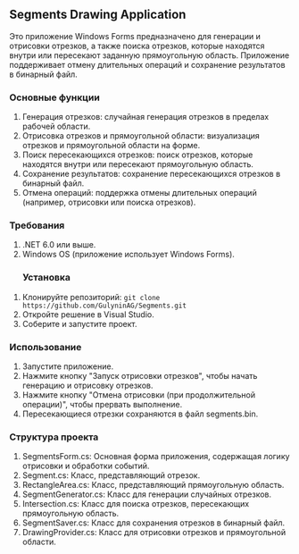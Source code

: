 <h2>Segments Drawing Application</h2>
<p>Это приложение Windows Forms предназначено для генерации и отрисовки отрезков, а также поиска отрезков, которые находятся внутри или пересекают заданную прямоугольную область. Приложение поддерживает отмену длительных операций и сохранение результатов в бинарный файл.</p>
<h3>Основные функции</h3>
<ol>
<li>Генерация отрезков: случайная генерация отрезков в пределах рабочей области.</li>
<li>Отрисовка отрезков и прямоугольной области: визуализация отрезков и прямоугольной области на форме.</li>
<li>Поиск пересекающихся отрезков: поиск отрезков, которые находятся внутри или пересекают прямоугольную область.</li>
<li>Сохранение результатов: сохранение пересекающихся отрезков в бинарный файл.</li>
<li>Отмена операций: поддержка отмены длительных операций (например, отрисовки или поиска отрезков).</li>
</ol>
<h3>Требования</h3>
<ol>
<li>.NET 6.0 или выше.</li>
<li>Windows OS (приложение использует Windows Forms).</li>
</ol>
<ol>
<h3>Установка</h3>
<li>Клонируйте репозиторий:
<code>git clone https://github.com/GulyninAG/Segments.git</code></li>
<li>Откройте решение в Visual Studio.</li>
<li>Соберите и запустите проект.</li>
</ol>
<h3>Использование</h3>
<ol>
<li>Запустите приложение.</li>
<li>Нажмите кнопку "Запуск отрисовки отрезков", чтобы начать генерацию и отрисовку отрезков.</li>
<li>Нажмите кнопку "Отмена отрисовки (при продолжительной операции)", чтобы прервать выполнение.</li>
<li>Пересекающиеся отрезки сохраняются в файл segments.bin.</li>
</ol>
<h3>Структура проекта</h3>
<ol>
<li>SegmentsForm.cs: Основная форма приложения, содержащая логику отрисовки и обработки событий.</li>
<li>Segment.cs: Класс, представляющий отрезок.</li>
<li>RectangleArea.cs: Класс, представляющий прямоугольную область.</li>
<li>SegmentGenerator.cs: Класс для генерации случайных отрезков.</li>
<li>Intersection.cs: Класс для поиска отрезков, пересекающих прямоугольную область.</li>
<li>SegmentSaver.cs: Класс для сохранения отрезков в бинарный файл.</li>
<li>DrawingProvider.cs: Класс для отрисовки отрезков и прямоугольной области.</li>
</ol>
